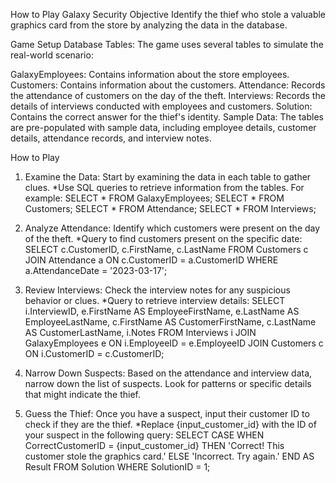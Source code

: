How to Play Galaxy Security
Objective
Identify the thief who stole a valuable graphics card from the store by analyzing the data in the database.

Game Setup
Database Tables: The game uses several tables to simulate the real-world scenario:

GalaxyEmployees: Contains information about the store employees.
Customers: Contains information about the customers.
Attendance: Records the attendance of customers on the day of the theft.
Interviews: Records the details of interviews conducted with employees and customers.
Solution: Contains the correct answer for the thief's identity.
Sample Data: The tables are pre-populated with sample data, including employee details, customer details, attendance records, and interview notes.

How to Play
1. Examine the Data: Start by examining the data in each table to gather clues.
  *Use SQL queries to retrieve information from the tables. For example:
    SELECT * FROM GalaxyEmployees;
    SELECT * FROM Customers;
    SELECT * FROM Attendance;
    SELECT * FROM Interviews;

2. Analyze Attendance: Identify which customers were present on the day of the theft.
   *Query to find customers present on the specific date:
      SELECT c.CustomerID, c.FirstName, c.LastName
      FROM Customers c
      JOIN Attendance a ON c.CustomerID = a.CustomerID
      WHERE a.AttendanceDate = '2023-03-17';

3. Review Interviews: Check the interview notes for any suspicious behavior or clues.
   *Query to retrieve interview details:
     SELECT i.InterviewID, e.FirstName AS EmployeeFirstName, e.LastName AS EmployeeLastName, 
     c.FirstName AS CustomerFirstName, c.LastName AS CustomerLastName, i.Notes
     FROM Interviews i
     JOIN GalaxyEmployees e ON i.EmployeeID = e.EmployeeID
     JOIN Customers c ON i.CustomerID = c.CustomerID;
4. Narrow Down Suspects: Based on the attendance and interview data, narrow down the list of suspects.
Look for patterns or specific details that might indicate the thief.

5. Guess the Thief: Once you have a suspect, input their customer ID to check if they are the thief.
   *Replace {input_customer_id} with the ID of your suspect in the following query:
     SELECT CASE
      WHEN CorrectCustomerID = {input_customer_id} THEN 'Correct! This customer stole the graphics card.'
      ELSE 'Incorrect. Try again.'
      END AS Result
      FROM Solution
      WHERE SolutionID = 1;
